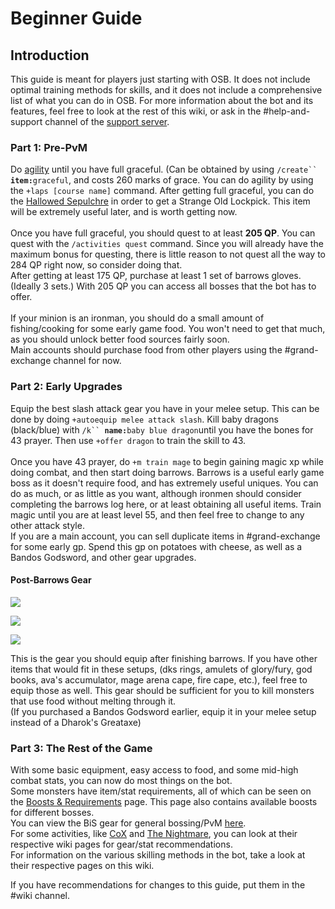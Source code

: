 # Beginner Guide

## Introduction

This guide is meant for players just starting with OSB. It does not include optimal training methods for skills, and it does not include a comprehensive list of what you can do in OSB. For more information about the bot and its features, feel free to look at the rest of this wiki, or ask in the #help-and-support channel of the [support server](https://discord.com/invite/ob).

### Part 1: Pre-PvM

Do [agility](https://wiki.oldschool.gg/skills/agility) until you have full graceful. (Can be obtained by using `/create`` `**`item:`**`graceful`, and costs 260 marks of grace. You can do agility by using the `+laps [course name]` command. After getting full graceful, you can do the [Hallowed Sepulchre](https://wiki.oldschool.gg/skills/agility/hallowed-sepulchre) in order to get a Strange Old Lockpick. This item will be extremely useful later, and is worth getting now.\
\
Once you have full graceful, you should quest to at least **205 QP**. You can quest with the `/activities quest` command. Since you will already have the maximum bonus for questing, there is little reason to not quest all the way to 284 QP right now, so consider doing that.\
After getting at least 175 QP, purchase at least 1 set of barrows gloves. (Ideally 3 sets.) With 205 QP you can access all bosses that the bot has to offer.\
\
If your minion is an ironman, you should do a small amount of fishing/cooking for some early game food. You won't need to get that much, as you should unlock better food sources fairly soon.\
Main accounts should purchase food from other players using the #grand-exchange channel for now.

### Part 2: Early Upgrades

Equip the best slash attack gear you have in your melee setup. This can be done by doing `+autoequip melee attack slash`. Kill baby dragons (black/blue) with `/k`` `**`name:`**`baby blue dragon`until you have the bones for 43 prayer. Then use `+offer dragon` to train the skill to 43.\
\
Once you have 43 prayer, do `+m train mage` to begin gaining magic xp while doing combat, and then start doing barrows. Barrows is a useful early game boss as it doesn't require food, and has extremely useful uniques. You can do as much, or as little as you want, although ironmen should consider completing the barrows log here, or at least obtaining all useful items. Train magic until you are at least level 55, and then feel free to change to any other attack style.\
If you are a main account, you can sell duplicate items in #grand-exchange for some early gp. Spend this gp on potatoes with cheese, as well as a Bandos Godsword, and other gear upgrades.

#### Post-Barrows Gear

![](../.gitbook/assets/beginnergearmelee.png)

![](../.gitbook/assets/beginnergearrange.png)

![](../.gitbook/assets/beginnergearmage.png)

This is the gear you should equip after finishing barrows. If you have other items that would fit in these setups, (dks rings, amulets of glory/fury, god books, ava's accumulator, mage arena cape, fire cape, etc.), feel free to equip those as well. This gear should be sufficient for you to kill monsters that use food without melting through it.\
(If you purchased a Bandos Godsword earlier, equip it in your melee setup instead of a Dharok's Greataxe)

### Part 3: The Rest of the Game

With some basic equipment, easy access to food, and some mid-high combat stats, you can now do most things on the bot.\
Some monsters have item/stat requirements, all of which can be seen on the [Boosts & Requirements](https://wiki.oldschool.gg/bosses/boosts-and-requirements) page. This page also contains available boosts for different bosses.\
You can view the BiS gear for general bossing/PvM [here](https://wiki.oldschool.gg/skills/slayer/slayer-misc#best-gear-for-slayer).\
For some activities, like [CoX](https://wiki.oldschool.gg/bosses/cox-raids/cox-gear-setups) and [The Nightmare](https://wiki.oldschool.gg/bosses/nightmare-of-ashihama), you can look at their respective wiki pages for gear/stat recommendations.\
For information on the various skilling methods in the bot, take a look at their respective pages on this wiki.

If you have recommendations for changes to this guide, put them in the #wiki channel.
